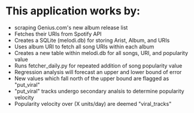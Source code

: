 # This application works by:
- scraping Genius.com's new album release list
- Fetches their URIs from Spotify API
- Creates a SQLite (melodi.db) for storing Arist, Album, and URIs
- Uses album URI to fetch all song URIs within each album
- Creates a new table within melodi.db for all songs, URI, and popularity value
- Runs fetcher_daily.py for repeated addition of song popularity value
- Regression analysis will forecast an upper and lower bound of error
- New values which fall north of the upper bound are flagged as "put_viral"
- "put_viral" tracks undergo secondary analsis to determine popularity velocity
- Popularity velocity over (X units/day) are deemed "viral_tracks"
